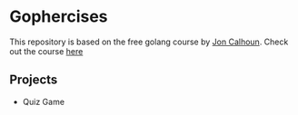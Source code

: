 # Gophercises

This repository is based on the free golang course by [Jon Calhoun](https://twitter.com/joncalhoun). Check out the course [here](https://gophercises.com/)

## Projects
- Quiz Game

